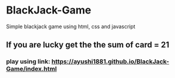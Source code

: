 # BlackJack-Game
Simple blackjack game using html, css and javascript
## If you are lucky get the the sum of card = 21
### play using link: https://ayushi1881.github.io/BlackJack-Game/index.html
